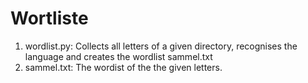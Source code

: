 # Wortliste


1.  wordlist.py:		Collects all letters of a given directory, recognises the language and creates the wordlist sammel.txt
2.  sammel.txt:		 The wordist of the the given letters.